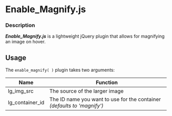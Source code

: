 # Enable_Magnify.js

### Description
**_Enable_Magnify.js_** is a lightweight jQuery plugin that allows for magnifying an image on hover.

## Usage
The `enable_magnify( )` plugin takes two arguments:

| Name | Function |
|--- | --- |
|lg_img_src | The source of the larger image|
|lg_container_id | The ID name you want to use for the container _(defaults to 'magnify')_|